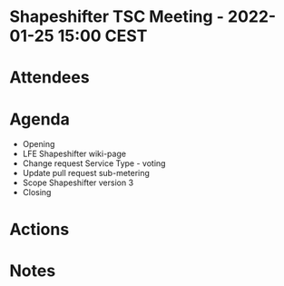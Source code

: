 # Shapeshifter TSC Meeting - 2022-01-25 15:00 CEST

# Attendees

# Agenda
- Opening
- LFE Shapeshifter wiki-page 
- Change request Service Type - voting
- Update pull request sub-metering
- Scope Shapeshifter version 3
- Closing

# Actions


# Notes
